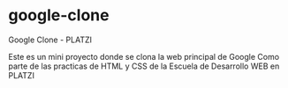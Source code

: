 # google-clone
Google Clone - PLATZI

Este es un mini proyecto donde se clona la web principal de Google
Como parte de las practicas de HTML y CSS de la Escuela de Desarrollo WEB en PLATZI